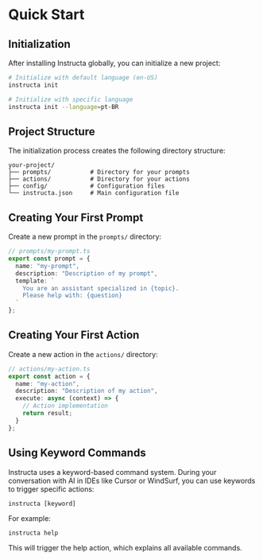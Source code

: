 # Quick Start

## Initialization

After installing Instructa globally, you can initialize a new project:

```bash
# Initialize with default language (en-US)
instructa init

# Initialize with specific language
instructa init --language=pt-BR
```

## Project Structure

The initialization process creates the following directory structure:

```
your-project/
├── prompts/           # Directory for your prompts
├── actions/           # Directory for your actions
├── config/            # Configuration files
└── instructa.json     # Main configuration file
```

## Creating Your First Prompt

Create a new prompt in the `prompts/` directory:

```typescript
// prompts/my-prompt.ts
export const prompt = {
  name: "my-prompt",
  description: "Description of my prompt",
  template: `
    You are an assistant specialized in {topic}.
    Please help with: {question}
  `
};
```

## Creating Your First Action

Create a new action in the `actions/` directory:

```typescript
// actions/my-action.ts
export const action = {
  name: "my-action",
  description: "Description of my action",
  execute: async (context) => {
    // Action implementation
    return result;
  }
};
```

## Using Keyword Commands

Instructa uses a keyword-based command system. During your conversation with AI in IDEs like Cursor or WindSurf, you can use keywords to trigger specific actions:

```
instructa [keyword]
```

For example:
```
instructa help
```

This will trigger the help action, which explains all available commands. 